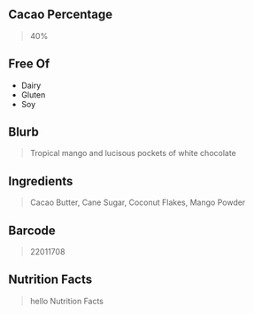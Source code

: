 ## Cacao Percentage
> 40%

## Free Of
- Dairy
- Gluten
- Soy

## Blurb
> Tropical mango and lucisous pockets of white chocolate

## Ingredients
> Cacao Butter, Cane Sugar, Coconut Flakes, Mango Powder

## Barcode
> 22011708

## Nutrition Facts
> hello Nutrition Facts

